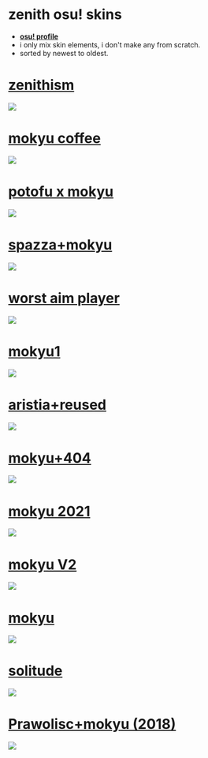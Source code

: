 # **zenith osu! skins**

* [**osu! profile**](https://osu.ppy.sh/u/6846100)
* i only mix skin elements, i don't make any from scratch.
* sorted by newest to oldest.

# [zenithism](https://suiryu.s-ul.eu/fAStH9v0)
![](https://suiryu.s-ul.eu/VBep5RgS)

# [mokyu coffee](https://yasu.s-ul.eu/SEtymflj)
![](https://yasu.s-ul.eu/y1fFIUdX)

# [potofu x mokyu](https://suiryu.s-ul.eu/0zOpVYDg)
![](https://suiryu.s-ul.eu/vmxvcYDo)

# [spazza+mokyu](https://suiryu.s-ul.eu/hzq3rmhD)
![](https://suiryu.s-ul.eu/btZDCdSu)

# [worst aim player](https://suiryu.s-ul.eu/tYUTMfPu)
![](https://suiryu.s-ul.eu/mRk3oRdE)

# [mokyu1](https://ys.s-ul.eu/qcnNRI7O)
![](https://ys.s-ul.eu/ecXvixAj)

# [aristia+reused](https://ys.s-ul.eu/Hhde2I5X)
![](https://ys.s-ul.eu/YBdPfSoI)

# [mokyu+404](https://ys.s-ul.eu/jBUKLdpt)
![](https://ys.s-ul.eu/xhE9Uvau)

# [mokyu 2021](https://yasu.s-ul.eu/k78ISTpM)
![](https://yasu.s-ul.eu/ULoWpe1V)

# [mokyu V2](https://ys.s-ul.eu/UajTYKDW)
![](https://ys.s-ul.eu/ActSn4tb)

# [mokyu](https://suiryu.s-ul.eu/9RWWfQCS)
![](https://i.imgur.com/JYQ5nBj.jpg)

# [solitude](https://suiryu.s-ul.eu/j0hXTwmv)
![](https://i.imgur.com/mK251Y3.png)

# [Prawolisc+mokyu (2018)](https://suiryu.s-ul.eu/snkC7eHp)
![](https://i.imgur.com/Fy3I5sr.jpg)
